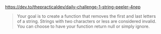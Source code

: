 https://dev.to/thepracticaldev/daily-challenge-1-string-peeler-4nep
> Your goal is to create a function that removes the first and last letters of a string. Strings with two characters or less are considered invalid. You can choose to have your function return null or simply ignore. 
